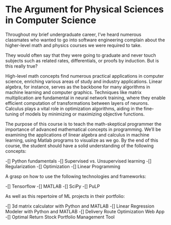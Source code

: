 # The Argument for Physical Sciences in Computer Science
Throughout my brief undergraduate career, I’ve heard numerous classmates who wanted to go into software engineering complain about the higher-level math and physics courses we were required to take. 

They would often say that they were going to graduate and never touch subjects such as related rates, differentials, or proofs by induction. But is this really true?

High-level math concepts find numerous practical applications in computer science, enriching various areas of study and industry applications. Linear algebra, for instance, serves as the backbone for many algorithms in machine learning and computer graphics. Techniques like matrix multiplication are fundamental in neural network training, where they enable efficient computation of transformations between layers of neurons. Calculus plays a vital role in optimization algorithms, aiding in the fine-tuning of models by minimizing or maximizing objective functions. 

The purpose of this course is to teach the math-skeptical programmer the importance of advanced mathematical concepts in programming. We’ll be examining the applications of linear algebra and calculus in machine learning, using Matlab programs to visualize as we go. By the end of this course, the student should have a solid understanding of the following concepts:

-[] Python fundamentals
-[] Supervised vs. Unsupervised learning
-[] Regularization
-[] Optimization 
-[] Linear Programming

A grasp on how to use the following technologies and frameworks:

-[] Tensorflow
-[] MATLAB
-[] SciPy
-[] PuLP

As well as this repertoire of ML projects in their portfolio:

-[] 3d matrix calculator with Python and MATLAB
-[] Linear Regression Modeler with Python and MATLAB
-[] Delivery Route Optimization Web App
-[] Optimal Return Stock Portfolio Management Tool
